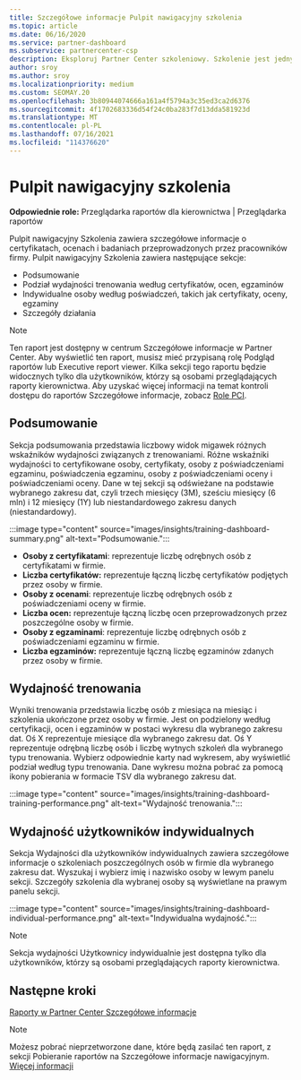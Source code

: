 ```yaml
---
title: Szczegółowe informacje Pulpit nawigacyjny szkolenia
ms.topic: article
ms.date: 06/16/2020
ms.service: partner-dashboard
ms.subservice: partnercenter-csp
description: Eksploruj Partner Center szkoleniowy. Szkolenie jest jednym z raportów dostępnych w Partner Center Szczegółowe informacje (PCI).
author: sroy
ms.author: sroy
ms.localizationpriority: medium
ms.custom: SEOMAY.20
ms.openlocfilehash: 3b80944074666a161a4f5794a3c35ed3ca2d6376
ms.sourcegitcommit: 4f1702683336d54f24c0ba283f7d13dda581923d
ms.translationtype: MT
ms.contentlocale: pl-PL
ms.lasthandoff: 07/16/2021
ms.locfileid: "114376620"
---
```

# <a name="trainings-dashboard"></a>Pulpit nawigacyjny szkolenia

**Odpowiednie role:** Przeglądarka raportów dla kierownictwa | Przeglądarka raportów

Pulpit nawigacyjny Szkolenia zawiera szczegółowe informacje o certyfikatach, ocenach i badaniach przeprowadzonych przez pracowników firmy. Pulpit nawigacyjny Szkolenia zawiera następujące sekcje:

- Podsumowanie
- Podział wydajności trenowania według certyfikatów, ocen, egzaminów
- Indywidualne osoby według poświadczeń, takich jak certyfikaty, oceny, egzaminy
- Szczegóły działania

>[!NOTE] 
>Ten raport jest dostępny w centrum Szczegółowe informacje w Partner Center. Aby wyświetlić ten raport, musisz mieć przypisaną rolę Podgląd raportów lub Executive report viewer. Kilka sekcji tego raportu będzie widocznych tylko dla użytkowników, którzy są osobami przeglądających raporty kierownictwa. Aby uzyskać więcej informacji na temat kontroli dostępu do raportów Szczegółowe informacje, zobacz [Role PCI](insights-roles.md).

## <a name="summary"></a>Podsumowanie

Sekcja podsumowania przedstawia liczbowy widok migawek różnych wskaźników wydajności związanych z trenowaniami. Różne wskaźniki wydajności to certyfikowane osoby, certyfikaty, osoby z poświadczeniami egzaminu, poświadczenia egzaminu, osoby z poświadczeniami oceny i poświadczeniami oceny. Dane w tej sekcji są odświeżane na podstawie wybranego zakresu dat, czyli trzech miesięcy (3M), sześciu miesięcy (6 mln) i 12 miesięcy (1Y) lub niestandardowego zakresu danych (niestandardowy). 

:::image type="content" source="images/insights/training-dashboard-summary.png" alt-text="Podsumowanie.":::

- **Osoby z certyfikatami**: reprezentuje liczbę odrębnych osób z certyfikatami w firmie.
- **Liczba certyfikatów:** reprezentuje łączną liczbę certyfikatów podjętych przez osoby w firmie.
- **Osoby z ocenami**: reprezentuje liczbę odrębnych osób z poświadczeniami oceny w firmie. 
- **Liczba ocen:** reprezentuje łączną liczbę ocen przeprowadzonych przez poszczególne osoby w firmie.
- **Osoby z egzaminami**: reprezentuje liczbę odrębnych osób z poświadczeniami egzaminu w firmie. 
- **Liczba egzaminów:** reprezentuje łączną liczbę egzaminów zdanych przez osoby w firmie.

## <a name="training-performance"></a>Wydajność trenowania

Wyniki trenowania przedstawia liczbę osób z miesiąca na miesiąc i szkolenia ukończone przez osoby w firmie. Jest on podzielony według certyfikacji, ocen i egzaminów w postaci wykresu dla wybranego zakresu dat. Oś X reprezentuje miesiące dla wybranego zakresu dat. Oś Y reprezentuje odrębną liczbę osób i liczbę wytnych szkoleń dla wybranego typu trenowania. Wybierz odpowiednie karty nad wykresem, aby wyświetlić podział według typu trenowania. Dane wykresu można pobrać za pomocą ikony pobierania w formacie TSV dla wybranego zakresu dat.

:::image type="content" source="images/insights/training-dashboard-training-performance.png" alt-text="Wydajność trenowania.":::

## <a name="individuals-performance"></a>Wydajność użytkowników indywidualnych

Sekcja Wydajności dla użytkowników indywidualnych zawiera szczegółowe informacje o szkoleniach poszczególnych osób w firmie dla wybranego zakresu dat. Wyszukaj i wybierz imię i nazwisko osoby w lewym panelu sekcji. Szczegóły szkolenia dla wybranej osoby są wyświetlane na prawym panelu sekcji.

:::image type="content" source="images/insights/training-dashboard-individual-performance.png" alt-text="Indywidualna wydajność.":::

>[!NOTE] 
> Sekcja wydajności Użytkownicy indywidualnie jest dostępna tylko dla użytkowników, którzy są osobami przeglądających raporty kierownictwa. 

## <a name="next-steps"></a>Następne kroki

[Raporty w Partner Center Szczegółowe informacje](partner-center-insights.md)

>[!NOTE] 
> Możesz pobrać nieprzetworzone dane, które będą zasilać ten raport, z sekcji Pobieranie raportów na Szczegółowe informacje nawigacyjnym. [Więcej informacji](insights-download-reports.md)